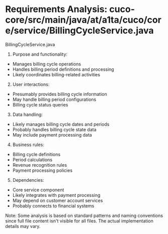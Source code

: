 # Requirements Analysis: cuco-core/src/main/java/at/a1ta/cuco/core/service/BillingCycleService.java

BillingCycleService.java
1. Purpose and functionality:
- Manages billing cycle operations
- Handles billing period definitions and processing
- Likely coordinates billing-related activities

2. User interactions:
- Presumably provides billing cycle information
- May handle billing period configurations
- Billing cycle status queries

3. Data handling:
- Likely manages billing cycle dates and periods
- Probably handles billing cycle state data
- May include payment processing data

4. Business rules:
- Billing cycle definitions
- Period calculations
- Revenue recognition rules
- Payment processing policies

5. Dependencies:
- Core service component
- Likely integrates with payment processing
- May depend on customer account services
- Probably connects to financial systems

Note: Some analysis is based on standard patterns and naming conventions since full file content isn't visible for all files. The actual implementation details may vary.